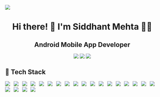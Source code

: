 ![](https://komarev.com/ghpvc/?username=Siddhant23&color=blueviolet&style=flat&label=Profile+Hits)
<h1 align='center'>
  Hi there! 👋 I'm Siddhant Mehta 👨‍💻
</h1>
<h2 align='center'>
  Android Mobile App Developer
</h2>

<p align="center">

   <a href="mailto:mehtasiddhant23@gmail.com" target="_blank">
   <img src="https://img.shields.io/badge/-Gmail-c14438?style=flat&logo=Gmail&logoColor=white"/></a>
    
   <a href="https://www.linkedin.com/in/siddhant-mehta" target="_blank">
   <img src="https://img.shields.io/badge/-LinkedIn-blue?style=flat&logo=Linkedin&logoColor=white"/></a>
   
   <a href="https://github.com/Siddhant23" target="_blank">
   <img src="https://img.shields.io/badge/-Github-000?style=flat&logo=Github&logoColor=white"/></a>

</p>


##  🔨 Tech Stack

<p align="left">
  <img src="https://img.shields.io/badge/Android-3DDC84?style=for-the-badge&logo=android&logoColor=white" /> 
  &nbsp
  <img src="https://img.shields.io/badge/Kotlin-0095D5?&style=for-the-badge&logo=kotlin&logoColor=white" />
  &nbsp
  <img src="https://img.shields.io/badge/Android_Studio-3DDC84?style=for-the-badge&logo=android-studio&logoColor=white" /> 
  &nbsp
  <img src="https://img.shields.io/badge/Java-ED8B00?style=for-the-badge&logo=java&logoColor=white" /> 
  &nbsp
  <img src="https://img.shields.io/badge/firebase-ffca28?style=for-the-badge&logo=firebase&logoColor=black" /> 
  &nbsp
  <img src="https://img.shields.io/badge/Postman-FF6C37?style=for-the-badge&logo=Postman&logoColor=white" /> 
  &nbsp
   <img src="https://img.shields.io/badge/github-%23121011.svg?style=for-the-badge&logo=github&logoColor=white" />
 &nbsp
  <img src="https://img.shields.io/badge/Git-F05032?style=for-the-badge&logo=git&logoColor=white" /> 
  &nbsp
  <img src="https://img.shields.io/badge/Jira-0052CC?style=for-the-badge&logo=Jira&logoColor=white" />
   &nbsp
  <img src= "https://img.shields.io/badge/GitLab-330F63?style=for-the-badge&logo=gitlab&logoColor=white" />
  &nbsp
   <img src= "https://img.shields.io/badge/Sourcetree-0052CC?style=for-the-badge&logo=Sourcetree&logoColor=white" />
  &nbsp
    <img src= "https://img.shields.io/badge/Bitbucket-0747a6?style=for-the-badge&logo=bitbucket&logoColor=white" />
  &nbsp
      <img src= "https://img.shields.io/badge/SQLite-07405E?style=for-the-badge&logo=sqlite&logoColor=white" />
  &nbsp
    <img src= "https://img.shields.io/badge/GraphQl-E10098?style=for-the-badge&logo=graphql&logoColor=white" />
  &nbsp
     <img src= "https://img.shields.io/badge/gradle-02303A?style=for-the-badge&logo=gradle&logoColor=white" />
  &nbsp
     <img src= "https://img.shields.io/badge/Junit5-25A162?style=for-the-badge&logo=junit5&logoColor=white" />
  &nbsp
   <img src= "https://img.shields.io/badge/Mockito-087515?style=for-the-badge&logo=Mockito&logoColor=white" />
  &nbsp
      <img src= "https://img.shields.io/badge/Jenkins-D24939?style=for-the-badge&logo=Jenkins&logoColor=white" />
  &nbsp
     <img src= "https://img.shields.io/badge/Amazon_AWS-FF9900?style=for-the-badge&logo=amazonaws&logoColor=white" />
  &nbsp
     <img src= "https://img.shields.io/badge/GitHub_Actions-2088FF?style=for-the-badge&logo=github-actions&logoColor=white" />
  &nbsp
     <img src= "https://img.shields.io/badge/Google_Play-414141?style=for-the-badge&logo=google-play&logoColor=white" />
  &nbsp
     <img src= "https://img.shields.io/badge/Trello-0052CC?style=for-the-badge&logo=trello&logoColor=white" />
  &nbsp
</p>

<!-- <img src="https://github-readme-streak-stats.herokuapp.com/?user=Siddhant23" /> -->
<!--   <img height="150" align="right" src="https://github-readme-stats.vercel.app/api?username=Siddhant23&count_private=true&include_all_commits=true" /> -->
<!--   <img src="https://github-readme-stats.vercel.app/api/top-langs/?username=Siddhant23&layout=compact" /> -->
